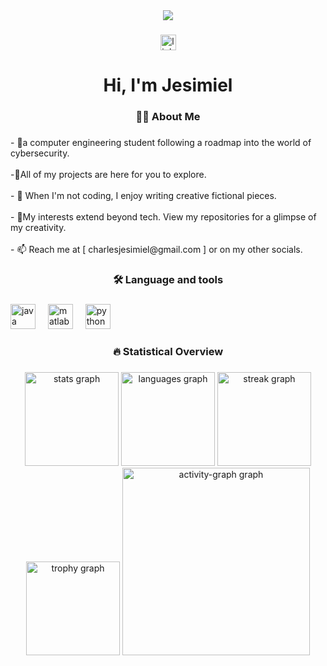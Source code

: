 <div align="center">
  <img src="https://profile-counter.glitch.me/jesimielcodes/count.svg?"  />
</div>

###

<div align="center">
  <a href="https://www.linkedin.com/in/jesimiel-enti/" target="_blank">
    <img src="https://img.shields.io/static/v1?message=LinkedIn&logo=linkedin&label=&color=0077B5&logoColor=white&labelColor=&style=for-the-badge" height="25" alt="linkedin logo"  />
  </a>
</div>

###

<h1 align="center">Hi, I'm Jesimiel</h1>

###

<h3 align="center">👩‍💻  About Me</h3>

###

<p align="left">-  🌱a computer engineering student following a roadmap into the world of cybersecurity.<br><br>-🔭All of my projects are here for you to explore.<br><br>- 📝 When I'm not coding, I enjoy writing creative fictional pieces.<br><br>- 🌟My interests extend beyond tech. View my repositories for a glimpse of my creativity.<br><br>- 📫 Reach me at [ charlesjesimiel@gmail.com ] or on my other socials.</p>

###

<h3 align="center">🛠 Language and tools</h3>

###

<div align="left">
  <img src="https://cdn.jsdelivr.net/gh/devicons/devicon/icons/java/java-original.svg" height="40" alt="java logo"  />
  <img width="12" />
  <img src="https://cdn.jsdelivr.net/gh/devicons/devicon/icons/matlab/matlab-original.svg" height="40" alt="matlab logo"  />
  <img width="12" />
  <img src="https://cdn.jsdelivr.net/gh/devicons/devicon/icons/python/python-original.svg" height="40" alt="python logo"  />
</div>

###

<h3 align="center">🔥 Statistical Overview</h3>

###
<div align="center">
  <img src="https://github-readme-stats.vercel.app/api?username=jesimielcodes&hide_title=false&hide_rank=false&show_icons=true&include_all_commits=true&count_private=true&disable_animations=false&theme=github_dark&locale=en&hide_border=true&order=1" height="150" alt="stats graph"  />
  <img src="https://github-readme-stats.vercel.app/api/top-langs?username=jesimielcodes&locale=en&hide_title=false&layout=compact&card_width=320&langs_count=5&theme=github_dark&hide_border=true&order=2" height="150" alt="languages graph"  />
  <img src="https://streak-stats.demolab.com?user=jesimielcodes&locale=en&mode=daily&theme=github_dark&hide_border=false&border_radius=5&order=3" height="150" alt="streak graph"  />
  <img src="https://github-profile-trophy.vercel.app?username=jesimielcodes&theme=tokyonight&column=-1&row=1&margin-w=8&margin-h=8&no-bg=true&no-frame=true&order=4" height="150" alt="trophy graph"  />
  <img src="https://github-readme-activity-graph.vercel.app/graph?username=jesimielcodes&radius=16&theme=github-dark&area=true&order=5&hide_border=true&hide_title=true" height="300" alt="activity-graph graph"  />
</div>

###
